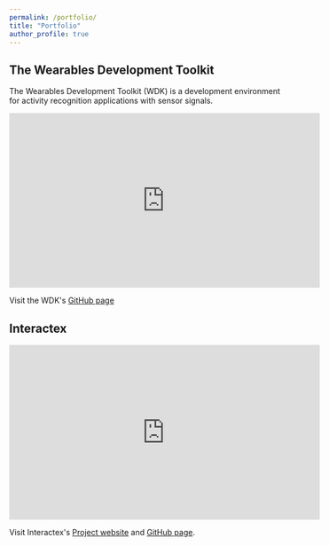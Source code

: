 ```yaml
---
permalink: /portfolio/
title: "Portfolio"
author_profile: true
---
```


## The Wearables Development Toolkit
The Wearables Development Toolkit (WDK) is a development environment for activity recognition applications with sensor signals.

 <iframe width="560" height="315"
src="https://youtu.be/Ow0b0vkciDs" 
frameborder="0" 
allow="accelerometer; autoplay; encrypted-media; gyroscope; picture-in-picture" 
allowfullscreen></iframe>

Visit the WDK's [GitHub page](https://github.com/avenix/WDK)

## Interactex

 <iframe width="560" height="315"
src="https://youtu.be/y5ShpipZxvc" 
frameborder="0" 
allow="accelerometer; autoplay; encrypted-media; gyroscope; picture-in-picture" 
allowfullscreen></iframe>

Visit Interactex's [Project website](http://interactex.de/) and [GitHub page](https://github.com/avenix/Interactex).
